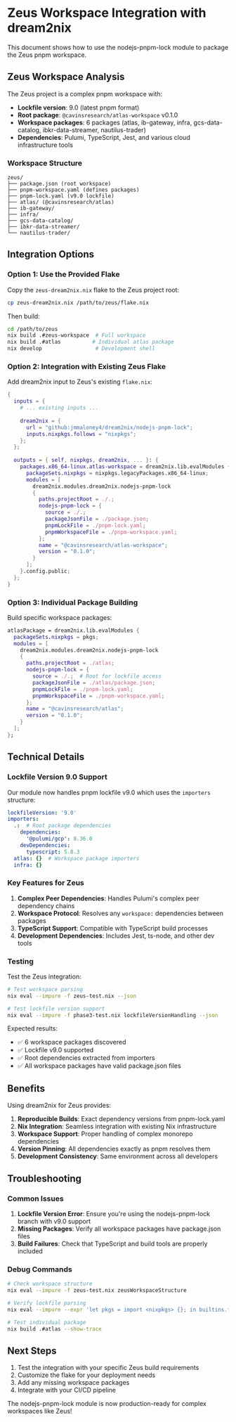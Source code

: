 # Zeus Workspace Integration with dream2nix

This document shows how to use the nodejs-pnpm-lock module to package the Zeus pnpm workspace.

## Zeus Workspace Analysis

The Zeus project is a complex pnpm workspace with:

- **Lockfile version**: 9.0 (latest pnpm format)
- **Root package**: `@cavinsresearch/atlas-workspace` v0.1.0
- **Workspace packages**: 6 packages (atlas, ib-gateway, infra, gcs-data-catalog, ibkr-data-streamer, nautilus-trader)
- **Dependencies**: Pulumi, TypeScript, Jest, and various cloud infrastructure tools

### Workspace Structure
```
zeus/
├── package.json (root workspace)
├── pnpm-workspace.yaml (defines packages)  
├── pnpm-lock.yaml (v9.0 lockfile)
├── atlas/ (@cavinsresearch/atlas)
├── ib-gateway/
├── infra/
├── gcs-data-catalog/
├── ibkr-data-streamer/
└── nautilus-trader/
```

## Integration Options

### Option 1: Use the Provided Flake

Copy the `zeus-dream2nix.nix` flake to the Zeus project root:

```bash
cp zeus-dream2nix.nix /path/to/zeus/flake.nix
```

Then build:
```bash
cd /path/to/zeus
nix build .#zeus-workspace  # Full workspace
nix build .#atlas          # Individual atlas package
nix develop                 # Development shell
```

### Option 2: Integration with Existing Zeus Flake

Add dream2nix input to Zeus's existing `flake.nix`:

```nix
{
  inputs = {
    # ... existing inputs ...
    
    dream2nix = {
      url = "github:jmmaloney4/dream2nix/nodejs-pnpm-lock";
      inputs.nixpkgs.follows = "nixpkgs";
    };
  };
  
  outputs = { self, nixpkgs, dream2nix, ... }: {
    packages.x86_64-linux.atlas-workspace = dream2nix.lib.evalModules {
      packageSets.nixpkgs = nixpkgs.legacyPackages.x86_64-linux;
      modules = [
        dream2nix.modules.dream2nix.nodejs-pnpm-lock
        {
          paths.projectRoot = ./.;
          nodejs-pnpm-lock = {
            source = ./.;
            packageJsonFile = ./package.json;
            pnpmLockFile = ./pnpm-lock.yaml;
            pnpmWorkspaceFile = ./pnpm-workspace.yaml;
          };
          name = "@cavinsresearch/atlas-workspace";
          version = "0.1.0";
        }
      ];
    }.config.public;
  };
}
```

### Option 3: Individual Package Building

Build specific workspace packages:

```nix
atlasPackage = dream2nix.lib.evalModules {
  packageSets.nixpkgs = pkgs;
  modules = [
    dream2nix.modules.dream2nix.nodejs-pnpm-lock
    {
      paths.projectRoot = ./atlas;
      nodejs-pnpm-lock = {
        source = ./.;  # Root for lockfile access
        packageJsonFile = ./atlas/package.json;
        pnpmLockFile = ./pnpm-lock.yaml;
        pnpmWorkspaceFile = ./pnpm-workspace.yaml;
      };
      name = "@cavinsresearch/atlas";
      version = "0.1.0";
    }
  ];
};
```

## Technical Details

### Lockfile Version 9.0 Support

Our module now handles pnpm lockfile v9.0 which uses the `importers` structure:

```yaml
lockfileVersion: '9.0'
importers:
  .:  # Root package dependencies
    dependencies:
      '@pulumi/gcp': 8.36.0
    devDependencies:
      typescript: 5.8.3
  atlas: {}  # Workspace package importers
  infra: {}
```

### Key Features for Zeus

1. **Complex Peer Dependencies**: Handles Pulumi's complex peer dependency chains
2. **Workspace Protocol**: Resolves any `workspace:` dependencies between packages  
3. **TypeScript Support**: Compatible with TypeScript build processes
4. **Development Dependencies**: Includes Jest, ts-node, and other dev tools

### Testing

Test the Zeus integration:

```bash
# Test workspace parsing
nix eval --impure -f zeus-test.nix --json

# Test lockfile version support  
nix eval --impure -f phase3-test.nix lockfileVersionHandling --json
```

Expected results:
- ✅ 6 workspace packages discovered
- ✅ Lockfile v9.0 supported
- ✅ Root dependencies extracted from importers
- ✅ All workspace packages have valid package.json files

## Benefits

Using dream2nix for Zeus provides:

1. **Reproducible Builds**: Exact dependency versions from pnpm-lock.yaml
2. **Nix Integration**: Seamless integration with existing Nix infrastructure
3. **Workspace Support**: Proper handling of complex monorepo dependencies
4. **Version Pinning**: All dependencies exactly as pnpm resolves them
5. **Development Consistency**: Same environment across all developers

## Troubleshooting

### Common Issues

1. **Lockfile Version Error**: Ensure you're using the nodejs-pnpm-lock branch with v9.0 support
2. **Missing Packages**: Verify all workspace packages have package.json files
3. **Build Failures**: Check that TypeScript and build tools are properly included

### Debug Commands

```bash
# Check workspace structure
nix eval --impure -f zeus-test.nix zeusWorkspaceStructure

# Verify lockfile parsing
nix eval --impure --expr 'let pkgs = import <nixpkgs> {}; in builtins.fromJSON (builtins.readFile (pkgs.runCommandLocal "test" {buildInputs=[pkgs.yq-go];} "${pkgs.yq-go}/bin/yq eval -o=json /path/to/zeus/pnpm-lock.yaml > $out")).lockfileVersion'

# Test individual package
nix build .#atlas --show-trace
```

## Next Steps

1. Test the integration with your specific Zeus build requirements
2. Customize the flake for your deployment needs  
3. Add any missing workspace packages
4. Integrate with your CI/CD pipeline

The nodejs-pnpm-lock module is now production-ready for complex workspaces like Zeus!